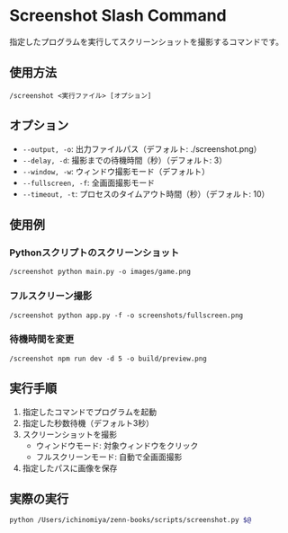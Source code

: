 # Screenshot Slash Command

指定したプログラムを実行してスクリーンショットを撮影するコマンドです。

## 使用方法

```
/screenshot <実行ファイル> [オプション]
```

## オプション

- `--output, -o`: 出力ファイルパス（デフォルト: ./screenshot.png）
- `--delay, -d`: 撮影までの待機時間（秒）（デフォルト: 3）
- `--window, -w`: ウィンドウ撮影モード（デフォルト）
- `--fullscreen, -f`: 全画面撮影モード
- `--timeout, -t`: プロセスのタイムアウト時間（秒）（デフォルト: 10）

## 使用例

### Pythonスクリプトのスクリーンショット
```
/screenshot python main.py -o images/game.png
```

### フルスクリーン撮影
```
/screenshot python app.py -f -o screenshots/fullscreen.png
```

### 待機時間を変更
```
/screenshot npm run dev -d 5 -o build/preview.png
```

## 実行手順

1. 指定したコマンドでプログラムを起動
2. 指定した秒数待機（デフォルト3秒）
3. スクリーンショットを撮影
   - ウィンドウモード: 対象ウィンドウをクリック
   - フルスクリーンモード: 自動で全画面撮影
4. 指定したパスに画像を保存

## 実際の実行

```bash
python /Users/ichinomiya/zenn-books/scripts/screenshot.py $@
```